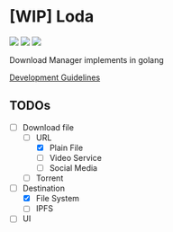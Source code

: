 # [WIP] Loda

![](https://github.com/darkcl/Loda/workflows/Build%20Loda/badge.svg)
![](https://github.com/darkcl/Loda/workflows/Release%20Loda/badge.svg)
![](https://github.com/darkcl/Loda/workflows/Test/badge.svg)

Download Manager implements in golang

[Development Guidelines](./docs/development.md)

## TODOs

- [ ] Download file
  - [ ] URL
    - [x] Plain File
    - [ ] Video Service
    - [ ] Social Media
  - [ ] Torrent
- [ ] Destination
  - [x] File System
  - [ ] IPFS
- [ ] UI

